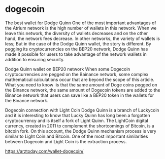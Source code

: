 # dogecoin
The best wallet for Dodge Quinn
One of the most important advantages of the Atrium network is the high number of wallets in this network. When we leave this network, the diversity of wallets decreases and on the other hand, the network fees decrease. In other networks, the variety of wallets is less; But in the case of the Dodge Quinn wallet, the story is different. By pegging its cryptocurrencies on the BEP20 network, Dodge Quinn has made it possible for users to take advantage of the network wallets in addition to ensuring security.

Dodge Quinn wallet on BEP20 network
When some Dogecoin cryptocurrencies are pegged on the Bainance network, some complex mathematical calculations occur that are beyond the scope of this article. What you need to know ‌ is that the same amount of Doge coins pegged on the Binance network, the same amount of Dogecoin tokens are added to the Binance network that users can save like a BEP20 token in the wallets for the Binance network.

Dogecoin connection with Light Coin
Dodge Quinn is a branch of Luckycoin and it is interesting to know that Lucky Quinn has long been a forgotten cryptocurrency and is itself a fork of Light Quinn. The LightCoin digital currency, created in 2011 to complement the shortcomings of Bitcoin, is a bitcoin fork. On this account, the Dodge Quinn mechanism process is very similar to Light Coin and Bitcoin. One of the most important similarities between Dogecoin and Light Coin is the extraction process.

<a href="https://arztoday.com/wallet-dogecoin/">https://arztoday.com/wallet-dogecoin/</a>
